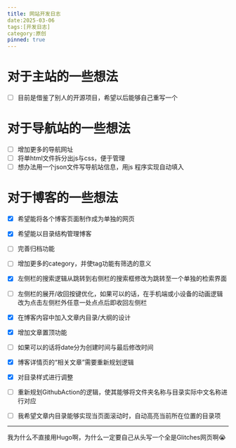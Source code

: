 ```yaml
--- 
title: 网站开发日志
date:2025-03-06
tags:[开发日志] 
category:原创 
pinned: true
---
```

 
# 对于主站的一些想法
- [ ] 目前是借鉴了别人的开源项目，希望以后能够自己重写一个

# 对于导航站的一些想法
- [ ] 增加更多的导航网址
- [ ] 将单html文件拆分出js与css，便于管理
- [ ] 想办法用一个json文件写导航站信息，用js 程序实现自动填入

# 对于博客的一些想法
- [x] 希望能将各个博客页面制作成为单独的网页
- [x] 希望能以目录结构管理博客
- [ ] 完善归档功能
- [ ] 增加更多的category，并使tag功能有筛选的意义
- [x] 左侧栏的搜索逻辑从跳转到右侧栏的搜索框修改为跳转至一个单独的检索界面
- [ ] 左侧栏的展开/收回按键优化，如果可以的话，在手机端或小设备的动画逻辑改为点击左侧栏外任意一处点点后即收回左侧栏
- [x] 在博客内容中加入文章内目录/大纲的设计
- [x] 增加文章置顶功能
- [ ] 如果可以的话将date分为创建时间与最后修改时间
- [x] 博客详情页的“相关文章”需要重新规划逻辑
- [x] 对目录样式进行调整
- [ ] 重新规划GithubAction的逻辑，使其能够将文件夹名称与目录实际中文名称进行对应
- [ ] 我希望文章内目录能够实现当页面滚动时，自动高亮当前所在位置的目录项



---

我为什么不直接用Hugo啊，为什么一定要自己从头写一个全是Glitches网页啊😭
